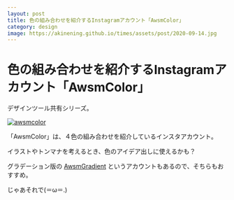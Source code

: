 ```yaml
---
layout: post
title: 色の組み合わせを紹介するInstagramアカウント「AwsmColor」
category: design
image: https://akinening.github.io/times/assets/post/2020-09-14.jpg
---
```


# 色の組み合わせを紹介するInstagramアカウント「AwsmColor」

デザインツール共有シリーズ。

<a href="https://www.instagram.com/awsmcolor/" target="_blank"><img src="https://akinening.github.io/times/assets/post/2020-09-14.jpg" alt="awsmcolor"></a>

「AwsmColor」は、４色の組み合わせを紹介しているインスタアカウント。

イラストやトンマナを考えるとき、色のアイデア出しに使えるかも？

グラデーション版の [AwsmGradient](https://www.instagram.com/awsmgradient/) というアカウントもあるので、そちらもおすすめ。

じゃあそれで(＝ω＝.)